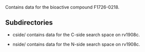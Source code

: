 Contains data for the bioactive compound F1726-0218.

## Subdirectories

- cside/ contains data for the C-side search space on rv1908c.

- nside/ contains data for the N-side search space on rv1908c.

